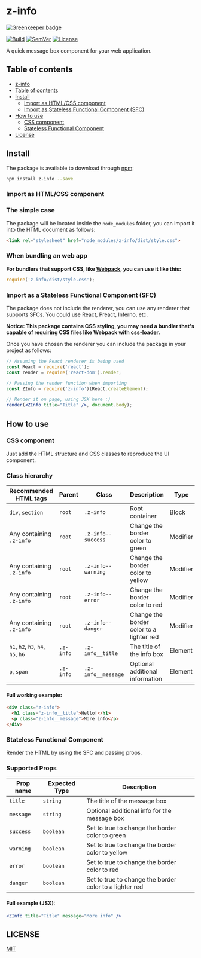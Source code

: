 # <a name="z-info"></a> z-info

[![Greenkeeper badge](https://badges.greenkeeper.io/z-kit/z-info.svg)](https://greenkeeper.io/)

[![Build]](https://travis-ci.org/z-kit/z-info) [![SemVer]](http://semver.org/) [![License]](LICENSE)

A quick message box component for your web application.

## <a name="toc"></a> Table of contents

- [z-info](#z-info)
- [Table of contents](#toc)
- [Install](#install)
  - [Import as HTML/CSS component](#import-css)
  - [Import as Stateless Functional Component (SFC)](#import-sfc)
- [How to use](#howto)
  - [CSS component](#css)
  - [Stateless Functional Component](#sfc)
- [License](#license)

## <a name="install"></a> Install

The package is available to download through [npm](https://npmjs.com):

```bash
npm install z-info --save
```

### <a name="import-css"></a> Import as HTML/CSS component

### The simple case

The package will be located inside the `node_modules` folder, you can import it into the HTML document as follows:

```html
<link rel="stylesheet" href="node_modules/z-info/dist/style.css">
```

### When bundling an web app

**For bundlers that support CSS, like [Webpack](https://webpack.github.io/), you can use it like this:**

```javascript
require('z-info/dist/style.css');
```

### <a name="import-sfc"></a> Import as a Stateless Functional Component (SFC)

The package does not include the renderer, you can use any renderer that supports SFCs. You could use React, Preact, Inferno, etc.

**Notice: This package contains CSS styling, you may need a bundler that's capable of requiring CSS files like Webpack with [css-loader](https://github.com/webpack/css-loader).**

Once you have chosen the renderer you can include the package in your project as follows:

```jsx
// Assuming the React renderer is being used
const React = require('react');
const render = require('react-dom').render;

// Passing the render function when importing
const ZInfo = require('z-info')(React.createElement);

// Render it on page, using JSX here :)
render(<ZInfo title="Title" />, document.body);
```

## <a name="howto"></a> How to use

### <a name="css"></a> CSS component

Just add the HTML structure and CSS classes to reproduce the UI component.

### Class hierarchy

| Recommended HTML tags              | Parent    | Class              | Description                              | Type     |
| ---------------------------------- | --------- | ------------------ | ---------------------------------------- | -------- |
| `div`, `section`                   | `root`    | `.z-info`          | Root container                           | Block    |
| Any containing `.z-info`           | `root`    | `.z-info--success` | Change the border color to green         | Modifier |
| Any containing `.z-info`           | `root`    | `.z-info--warning` | Change the border color to yellow        | Modifier |
| Any containing `.z-info`           | `root`    | `.z-info--error`   | Change the border color to red           | Modifier |
| Any containing `.z-info`           | `root`    | `.z-info--danger`  | Change the border color to a lighter red | Modifier |
| `h1`, `h2`, `h3`, `h4`, `h5`, `h6` | `.z-info` | `.z-info__title`   | The title of the info box                | Element  |
| `p`, `span`                        | `.z-info` | `.z-info__message` | Optional additional information          | Element  |

#### Full working example:

```html
<div class="z-info">
  <h1 class="z-info__title">Hello!</h1>
  <p class="z-info__message">More info</p>
</div>
```

### <a name="sfc"></a> Stateless Functional Component

Render the HTML by using the SFC and passing props.

### Supported Props

| Prop name | Expected Type | Description                                             |
| --------- | ------------- | ------------------------------------------------------- |
| `title`   | `string`      | The title of the message box                            |
| `message` | `string`      | Optional additional info for the message box            |
| `success` | `boolean`     | Set to true to change the border color to green         |
| `warning` | `boolean`     | Set to true to change the border color to yellow        |
| `error`   | `boolean`     | Set to true to change the border color to red           |
| `danger`  | `boolean`     | Set to true to change the border color to a lighter red |

#### Full example (JSX):

```jsx
<ZInfo title="Title" message="More info" />
```

## <a name="license"></a> LICENSE

[MIT](LICENSE)

[Build]: https://img.shields.io/travis/z-kit/z-info.svg
[SemVer]: https://img.shields.io/:semver-%E2%9C%93-brightgreen.svg
[License]: https://img.shields.io/npm/l/z-info.svg